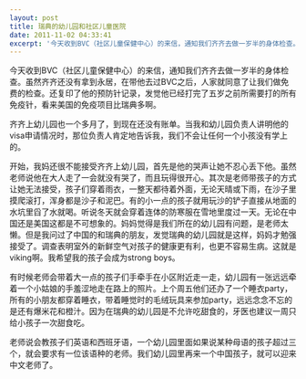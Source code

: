 ```yaml
---
layout: post
title: 瑞典的幼儿园和社区儿童医院
date: 2011-11-02 04:33:41
excerpt: '今天收到BVC（社区儿童保健中心）的来信，通知我们齐齐去做一岁半的身体检查。虽然齐齐还没有拿到永居，在带他去过BVC之后，人家就同意了让我们做免费的检查。还复印了他的预防针记录，发觉他已经打完了五岁之'
---
```




今天收到BVC（社区儿童保健中心）的来信，通知我们齐齐去做一岁半的身体检查。虽然齐齐还没有拿到永居，在带他去过BVC之后，人家就同意了让我们做免费的检查。还复印了他的预防针记录，发觉他已经打完了五岁之前所需要打的所有免疫针，看来美国的免疫项目比瑞典多啊。


齐齐上幼儿园也一个多月了，到现在还没有账单。当我和幼儿园负责人讲明他的visa申请情况时，那位负责人肯定地告诉我，我们不会让任何一个小孩没有学上的。


开始，我妈还很不能接受齐齐上幼儿园，首先是他的哭声让她不忍心丢下他。虽然老师说他在大人走了一会就没有哭了，而且玩得很开心。其次是老师带孩子的方式让她无法接受，孩子们穿着雨衣，一整天都待着外面，无论天晴或下雨，在沙子里摸爬滚打，浑身都是沙子和泥巴。有的小一点的孩子就用玩沙的铲子直接从地面的水坑里舀了水就喝。听说冬天就会穿着连体的防寒服在雪地里度过一天。无论在中国还是美国这都是不可想象的。妈妈觉得是我们所在的幼儿园有问题，是老师太懒。但是我问过了中国的和瑞典的朋友，发觉瑞典的幼儿园就是这样，妈妈才勉强接受了。调查表明室外的新鲜空气对孩子的健康更有利，也更不容易生病。这就是viking啊。我希望我的孩子会成为strong
boys。

有时候老师会带着大一点的孩子们手牵手在小区附近走一走，幼儿园有一张远远牵着一个小姑娘的手羞涩地走在路上的照片。上个周五他们还办了一个睡衣party，所有的小朋友都穿着睡衣，带着睡觉时的毛绒玩具来参加party，远远念念不忘的是还有爆米花和橙汁。因为在瑞典的幼儿园是不允许吃甜食的，牙医也建议一周只给小孩子一次甜食吃。


老师说会教孩子们英语和西班牙语，一个幼儿园里面如果说某种母语的孩子超过三个，就会要求有一位该语种的老师。我们幼儿园里再来一个中国孩子，就可以迎来中文老师了。


